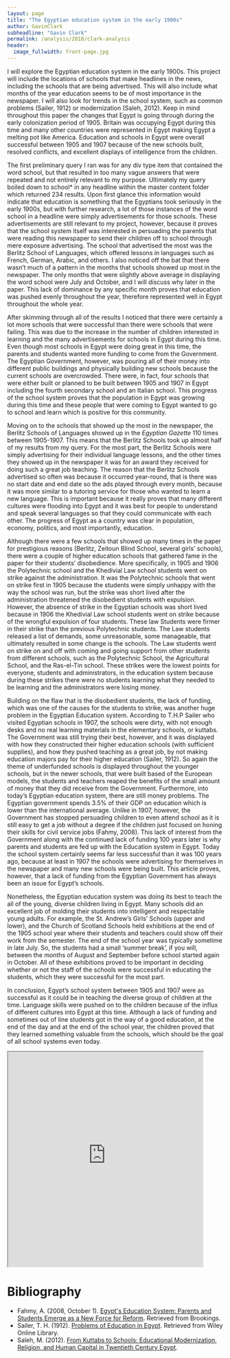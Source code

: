 ```yaml
---
layout: page
title: "The Egyptian education system in the early 1900s"
author: GavinClark
subheadline: "Gavin Clark"
permalink: /analysis/2018/clark-analysis
header:
  image_fullwidth: front-page.jpg
---
```

I will explore the Egyptian education system in the early 1900s. This project will include the locations of schools that make headlines in the news, including the schools that are being advertised. This will also include what months of the year education seems to be of most importance in the newspaper. I will also look for trends in the school system, such as common problems (Sailer, 1912) or modernization (Saleh, 2012). Keep in mind throughout this paper the changes that Egypt is going through during the early colonization period of 1905. Britain was occupying Egypt during this time and many other countries were represented in Egypt making Egypt a melting pot like America. Education and schools in Egypt were overall successful between 1905 and 1907 because of the new schools built, resolved conflicts, and excellent displays of intelligence from the children.

The first preliminary query I ran was for any div type item that contained the word school, but that resulted in too many vague answers that were repeated and not entirely relevant to my purpose. Ultimately my query boiled down to school* in any headline within the master content folder which returned 234 results. Upon first glance this information would indicate that education is something that the Egyptians took seriously in the early 1900s, but with further research, a lot of those instances of the word school in a headline were simply advertisements for those schools. These advertisements are still relevant to my project, however, because it proves that the school system itself was interested in persuading the parents that were reading this newspaper to send their children off to school through mere exposure advertising. The school that advertised the most was the Berlitz School of Languages, which offered lessons in languages such as French, German, Arabic, and others. I also noticed off the bat that there wasn’t much of a pattern in the months that schools showed up most in the newspaper. The only months that were slightly above average in displaying the word school were July and October, and I will discuss why later in the paper. This lack of dominance by any specific month proves that education was pushed evenly throughout the year, therefore represented well in Egypt throughout the whole year.

After skimming through all of the results I noticed that there were certainly a lot more schools that were successful than there were schools that were failing. This was due to the increase in the number of children interested in learning and the many advertisements for schools in Egypt during this time. Even though most schools in Egypt were doing great in this time, the parents and students wanted more funding to come from the Government. The Egyptian Government, however, was pouring all of their money into different public buildings and physically building new schools because the current schools are overcrowded. There were, in fact, four schools that were either built or planned to be built between 1905 and 1907 in Egypt including the fourth secondary school and an Italian school. This progress of the school system proves that the population in Egypt was growing during this time and these people that were coming to Egypt wanted to go to school and learn which is positive for this community.

Moving on to the schools that showed up the most in the newspaper, the Berlitz Schools of Languages showed up in the _Egyptian Gazette_ 110 times between 1905-1907. This means that the Berlitz Schools took up almost half of my results from my query. For the most part, the Berlitz Schools were simply advertising for their individual language lessons, and the other times they showed up in the newspaper it was for an award they received for doing such a great job teaching. The reason that the Berlitz Schools advertised so often was because it occurred year-round, that is there was no start date and end date so the ads played through every month, because it was more similar to a tutoring service for those who wanted to learn a new language. This is important because it really proves that many different cultures were flooding into Egypt and it was best for people to understand and speak several languages so that they could communicate with each other. The progress of Egypt as a country was clear in population, economy, politics, and most importantly, education.

Although there were a few schools that showed up many times in the paper for prestigious reasons (Berlitz, Zeitoun Blind School, several girls’ schools), there were a couple of higher education schools that gathered fame in the paper for their students’ disobedience. More specifically, in 1905 and 1906 the Polytechnic school and the Khedivial Law school students went on strike against the administration. It was the Polytechnic schools that went on strike first in 1905 because the students were simply unhappy with the way the school was run, but the strike was short lived after the administration threatened the disobedient students with expulsion. However, the absence of strike in the Egyptian schools was short lived because in 1906 the Khedivial Law school students went on strike because of the wrongful expulsion of four students. These law Students were firmer in their strike than the previous Polytechnic students. The Law students released a list of demands, some unreasonable, some manageable, that ultimately resulted in some change is the schools. The Law students went on strike on and off with coming and going support from other students from different schools, such as the Polytechnic School, the Agricultural School, and the Ras-el-Tin school. These strikes were the lowest points for everyone, students and administrators, in the education system because during these strikes there were no students learning what they needed to be learning and the administrators were losing money.

Building on the flaw that is the disobedient students, the lack of funding, which was one of the causes for the students to strike, was another huge problem in the Egyptian Education system. According to T.H.P Sailer who visited Egyptian schools in 1907, the schools were dirty, with not enough desks and no real learning materials in the elementary schools, or kuttabs. The Government was still trying their best, however, and it was displayed with how they constructed their higher education schools (with sufficient supplies), and how they pushed teaching as a great job, by not making education majors pay for their higher education (Sailer, 1912). So again the theme of underfunded schools is displayed throughout the younger schools, but in the newer schools, that were built based of the European models, the students and teachers reaped the benefits of the small amount of money that they did receive from the Government.
Furthermore, into today’s Egyptian education system, there are still money problems. The Egyptian government spends 3.5% of their GDP on education which is lower than the international average. Unlike in 1907, however, the Government has stopped persuading children to even attend school as it is still easy to get a job without a degree if the children just focused on honing their skills for civil service jobs (Fahmy, 2008). This lack of interest from the Government along with the continued lack of funding 100 years later is why parents and students are fed up with the Education system in Egypt. Today the school system certainly seems far less successful than it was 100 years ago, because at least in 1907 the schools were advertising for themselves in the newspaper and many new schools were being built. This article proves, however, that a lack of funding from the Egyptian Government has always been an issue for Egypt’s schools.

Nonetheless, the Egyptian education system was doing its best to teach the all of the young, diverse children living in Egypt. Many schools did an excellent job of molding their students into intelligent and respectable young adults. For example, the St. Andrew’s Girls’ Schools (upper and lower), and the Church of Scotland Schools held exhibitions at the end of the 1905 school year where their students and teachers could show off their work from the semester. The end of the school year was typically sometime in late July. So, the students had a small ‘summer break’, if you will, between the months of August and September before school started again in October. All of these exhibitions proved to be important in deciding whether or not the staff of the schools were successful in educating the students, which they were successful for the most part.

In conclusion, Egypt’s school system between 1905 and 1907 were as successful as it could be in teaching the diverse group of children at the time. Language skills were pushed on to the children because of the influx of different cultures into Egypt at this time. Although a lack of funding and sometimes out of line students got in the way of a good education, at the end of the day and at the end of the school year, the children proved that they learned something valuable from the schools, which should be the goal of all school systems even today.

<iframe src="https://us-east-1.online.tableau.com/#/site/ifs2116/workbooks/289943/views?:showVizHome=no&:embed=true" align="center" width="90%" height="500"></iframe>

# Bibliography
- Fahmy, A. (2008, October 1). [Egypt's Education System: Parents and Students Emerge as a New Force for Reform](https://www.brookings.edu/opinions/egypts-education-system-parents-and-students-emerge-as-a-new-force-for-reform/). Retrieved from Brookings.
- Sailer, T. H. (1912). [Problems of Education in Egypt](https://onlinelibrary.wiley.com/doi/pdf/10.1111/j.1758-6631.1912.tb00684.x). Retrieved from Wiley Online Library.
- Saleh, M. (2012). [From Kuttabs to Schools: Educational Modernization, Religion, and Human Capital in Twentieth Century Egypt](https://www.tse-fr.eu/sites/default/files/medias/doc/wp/iast/century.pdf).
